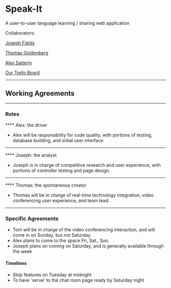 # Speak-It
A user-to-user language learning / sharing web application

Collaborators: 

[Joseph Fields](https://github.com/sevennote)

[Thomas Goldenberg](https://github.com/tgoldenberg)

[Alex Satterly](https://github.com/alcsatt)

[Our Trello Board](https://trello.com/b/2unJJ8JK/speakit-application)

**** 

## Working Agreements 
*** 
### Roles 
**** Alex: the driver
- Alex will be responsibility for code quality, with portions of testing, database building, and initial user interface
**** 
**** Joseph: the analyst 
- Joseph is in charge of competitive research and user experience, with portions of controller testing and page design.
*** 
**** Thomas: the spontaneous creator 
- Thomas will be in charge of real-time technology integration, video conferencing user experience, and team lead.
**** 
### Specific Agreements 
- Tom will be in charge of the video conferencing interaction, and will come in on Sunday, but not Saturday
- Alex plans to come to the space Fri, Sat., Sun. 
- Joseph plans on coming on Saturday, and is generally available through the week 
#### Timelines 
- Stop features on Tuesday at midnight
- To have 'serve' to the chat room page ready by Saturday night
